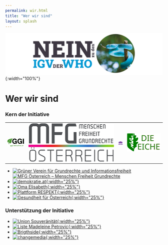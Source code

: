 ```yaml
---
permalink: wir.html
title: "Wer wir sind"
layout: splash
---
```


![Nein zu den IGV der WHO](/assets/images/neinzuigv-logo.png){:width="100%"}

# Wer wir sind

### Kern der Initiative

<table>
  <tr>
    <td><a href="https://ggi-initiative.at/"><img src="/assets/images/2025-10-05-GGI-Logo.svg"></a></td>
    <td><a href="https://www.mfg-oe.at/"><img src="/assets/images/2025-10-05-MFG-Logo.svg"></a></td>
    <td><a href="https://demokratie.at/"><img src="/assets/images/2025-10-05-Demokratie-Logo.svg"></a></td>
    <td><a href="https://www.die-eiche.at/"><img src="/assets/images/2025-10-05-Eiche-Logo.svg"></a></td>
  </tr>
</table>

* [![Grüner Verein für Grundrechte und Informationsfreiheit]({{site.url}}{{site.baseurl}}/assets/images/2025-10-05-GGI.svg)](https://ggi-initiative.at/) [![MFG Österreich – Menschen Freiheit Grundrechte]({{site.url}}{{site.baseurl}}/assets/images/2025-10-05-MFG.svg)](https://www.mfg-oe.at/)
* [![demokratie.at]({{site.url}}{{site.baseurl}}/assets/images/2023-04-08-Demokratie.svg){:width="25%"}](https://demokratie.at/)
* [![Oma Elisabeth]({{site.url}}{{site.baseurl}}/assets/images/2025-10-02-Eiche.svg){:width="25%"}](https://www.die-eiche.at/)
* [![Plattform RESPEKT]({{site.url}}{{site.baseurl}}/assets/images/2025-10-02-plattform-respekt.svg){:width="25%"}](https://respekt.plus/)
* [![Gesundheit für Österreich]({{site.url}}{{site.baseurl}}/assets/images/2025-10-02-Gesundheit-für-Österreich.svg){:width="25%"}](https://www.gesundheit-oesterreich.at/)

### Unterstützung der Initiative

* [![Union Souveränität]({{site.url}}{{site.baseurl}}/assets/images/2023-05-18-Souveraenitaet.svg){:width="25%"}](https://souveraenitaet.org)
* [![Liste Madeleine Petrovic]({{site.url}}{{site.baseurl}}/assets/images/Liste_M_Petrovic_Logo_website.svg){:width="25%"}](https://liste-petrovic.at/)
* [![Brigthside]({{site.url}}{{site.baseurl}}/assets/images/2025-10-02-brightside.svg){:width="25%"}](https://www.brightside.at/)
* [![changemedia]({{site.url}}{{site.baseurl}}/assets/images/2025-10-02-changemedia.svg){:width="25%"}](https://changemedia.club/)

